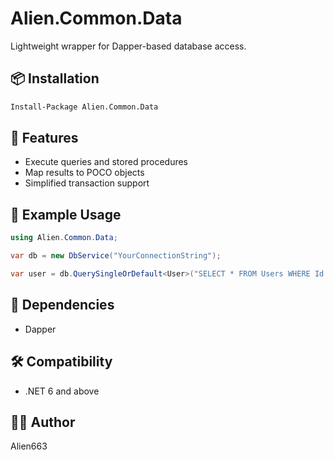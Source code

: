# Alien.Common.Data

Lightweight wrapper for Dapper-based database access.

## 📦 Installation

```bash
Install-Package Alien.Common.Data
```

## 🚀 Features
- Execute queries and stored procedures
- Map results to POCO objects
- Simplified transaction support

## 🧪 Example Usage

```csharp
using Alien.Common.Data;

var db = new DbService("YourConnectionString");

var user = db.QuerySingleOrDefault<User>("SELECT * FROM Users WHERE Id = @Id", new { Id = 1 });
```

## 📘 Dependencies
- Dapper

## 🛠 Compatibility
- .NET 6 and above

## 👨‍💻 Author
Alien663